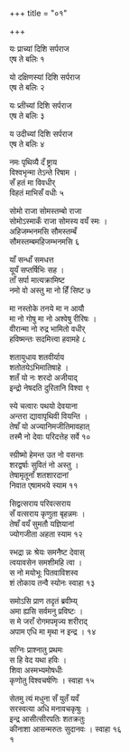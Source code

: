 +++
title = "०१"

+++

यः प्राच्यां दिशि सर्पराज  
एष ते बलिः १  
 

यो दक्षिणस्यां दिशि सर्पराज  
एष ते बलिः २  
 

यः प्र्तीच्यां दिशि सर्पराज  
एष ते बलिः ३  
 

य उदीच्यां दिशि सर्पराज  
एष ते बलिः ४  
 

नमः पृथिव्यै दँ ष्ट्राय  
विश्वभृन्मा तेऽन्ते रिषाम ।  
सँ हतं मा विवधीर्  
विहतं माभिसँ वधीः ५  
 

सोमो राजा सोमस्तम्बो राजा  
सोमोऽस्माकँ राजा सोमस्य वयँ स्मः ।  
अहिजम्भनमसि सौमस्तम्बँ  
सौमस्तम्बमहिजम्भनमसि ६  
 

याँ सन्धाँ समधत्त  
यूयँ सप्तर्षिभिः सह ।  
ताँ सर्पा मात्यक्रामिष्ट  
नमो वो अस्तु मा नो हिँ सिष्ट ७  
 

मा नस्तोके तनये मा न आयौ  
मा नो गोषु मा नो अश्वेषु रीरिषः ।  
वीरान्मा नो रुद्र भामितो वधीर्  
हविष्मन्तः सदमित्त्वा हवामहे ८  
 

शतायुधाय शतवीर्याय  
शतोतयेऽभिमातिषाहे ।  
शतँ यो नः शरदो अजीयाद्  
इन्द्रो नेषदति दुरितानि विश्वा ९  
 

स्ये चत्वारः पथयो देवयाना  
अन्तरा द्यावापृथिवी वियन्ति ।  
तेषाँ यो अज्यानिमजीतिमावहात्  
तस्मै नो देवाः परिदत्तेह सर्वे १०  
 

स्ग्रीष्मो हेमन्त उत नो वसन्तः  
शरद्वर्षाः सुवितं नो अस्तु ।  
तेषामृतूनाँ शतशारदानां  
निवात एषामभये स्याम ११  
 

सिद्वत्सराय परिवत्सराय  
सँ वत्सराय कृणुता बृहन्नमः ।  
तेषाँ वयँ सुमतौ यज्ञियानां  
ज्योगजीता अहता स्याम १२  
 

स्भद्रा न्नः श्रेयः समनैष्ट देवास्  
त्वयावसेन समशीमहि त्वा ।  
स नो मयोभूः पितवाविशस्व  
शं तोकाय तन्वै स्योनः स्वाहा १३  
 

समोऽसि प्राण तदृतं ब्रवीम्य्  
अमा ह्यसि सर्वमनु प्रविष्टः ।  
स मे जराँ रोगमपमृज्य शरीराद्  
अपाम एधि मा मृथा न इन्द्र । १४  
 

सग्निः प्राश्नातु प्रथमः  
स हि वेद यथा हविः ।  
शिवा अस्मभ्यमोषधीः  
कृणोतु विश्वचर्षणिः । स्वाहा १५  
 

सेतमु त्यं मधुना सँ युतँ यवँ  
सरस्वत्या अधि मनावचकृषुः ।  
इन्द्र आसीत्सीरपतिः शतक्रतुः  
कीनाशा आसन्मरुतः सुदानवः । स्वाहा १६   
१  